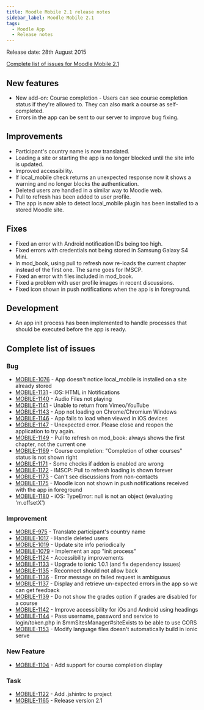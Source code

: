 ```yaml
---
title: Moodle Mobile 2.1 release notes
sidebar_label: Moodle Mobile 2.1
tags:
  - Moodle App
  - Release notes
---
```


Release date: 28th August 2015

[Complete list of issues for Moodle Mobile 2.1](https://tracker.moodle.org/jira/secure/ReleaseNote.jspa?projectId=10070&version=14666)

## New features

- New add-on: Course completion - Users can see course completion status if they're allowed to. They can also mark a course as self-completed.
- Errors in the app can be sent to our server to improve bug fixing.

## Improvements

- Participant's country name is now translated.
- Loading a site or starting the app is no longer blocked until the site info is updated.
- Improved accessibility.
- If local_mobile check returns an unexpected response now it shows a warning and no longer blocks the authentication.
- Deleted users are handled in a similar way to Moodle web.
- Pull to refresh has been added to user profile.
- The app is now able to detect local_mobile plugin has been installed to a stored Moodle site.

## Fixes

- Fixed an error with Android notification IDs being too high.
- Fixed errors with credentials not being stored in Samsung Galaxy S4 Mini.
- In mod_book, using pull to refresh now re-loads the current chapter instead of the first one. The same goes for IMSCP.
- Fixed an error with files included in mod_book.
- Fixed a problem with user profile images in recent discussions.
- Fixed icon shown in push notifications when the app is in foreground.

## Development

- An app init process has been implemented to handle processes that should be executed before the app is ready.

## Complete list of issues

### Bug

- [MOBILE-1076](https://tracker.moodle.org/browse/MOBILE-1076) - App doesn't notice local_mobile is installed on a site already stored
- [MOBILE-1131](https://tracker.moodle.org/browse/MOBILE-1131) - iOS: HTML in Notifications
- [MOBILE-1140](https://tracker.moodle.org/browse/MOBILE-1140) - Audio Files not playing
- [MOBILE-1141](https://tracker.moodle.org/browse/MOBILE-1141) - Unable to return from Vimeo/YouTube
- [MOBILE-1143](https://tracker.moodle.org/browse/MOBILE-1143) - App not loading on Chrome/Chromium Windows
- [MOBILE-1146](https://tracker.moodle.org/browse/MOBILE-1146) - App fails to load when viewed in iOS devices
- [MOBILE-1147](https://tracker.moodle.org/browse/MOBILE-1147) - Unexpected error. Please close and reopen the application to try again.
- [MOBILE-1149](https://tracker.moodle.org/browse/MOBILE-1149) - Pull to refresh on mod_book: always shows the first chapter, not the current one
- [MOBILE-1169](https://tracker.moodle.org/browse/MOBILE-1169) - Course completion: "Completion of other courses" status is not shown right
- [MOBILE-1171](https://tracker.moodle.org/browse/MOBILE-1171) - Some checks if addon is enabled are wrong
- [MOBILE-1172](https://tracker.moodle.org/browse/MOBILE-1172) - IMSCP: Pull to refresh loading is shown forever
- [MOBILE-1173](https://tracker.moodle.org/browse/MOBILE-1173) - Can't see discussions from non-contacts
- [MOBILE-1175](https://tracker.moodle.org/browse/MOBILE-1175) - Moodle icon not shown in push notifications received with the app in foreground
- [MOBILE-1180](https://tracker.moodle.org/browse/MOBILE-1180) - iOS: TypeError: null is not an object (evaluating 'm.offsetX')

### Improvement

- [MOBILE-975](https://tracker.moodle.org/browse/MOBILE-975) - Translate participant's country name
- [MOBILE-1017](https://tracker.moodle.org/browse/MOBILE-1017) - Handle deleted users
- [MOBILE-1019](https://tracker.moodle.org/browse/MOBILE-1019) - Update site info periodically
- [MOBILE-1079](https://tracker.moodle.org/browse/MOBILE-1079) - Implement an app "init process"
- [MOBILE-1124](https://tracker.moodle.org/browse/MOBILE-1124) - Accessibility improvements
- [MOBILE-1133](https://tracker.moodle.org/browse/MOBILE-1133) - Upgrade to ionic 1.0.1 (and fix dependency issues)
- [MOBILE-1135](https://tracker.moodle.org/browse/MOBILE-1135) - Reconnect should not allow back
- [MOBILE-1136](https://tracker.moodle.org/browse/MOBILE-1136) - Error message on failed request is ambiguous
- [MOBILE-1137](https://tracker.moodle.org/browse/MOBILE-1137) - Display and retrieve un-expected errors in the app so we can get feedback
- [MOBILE-1139](https://tracker.moodle.org/browse/MOBILE-1139) - Do not show the grades option if grades are disabled for a course
- [MOBILE-1142](https://tracker.moodle.org/browse/MOBILE-1142) - Improve accessibility for iOs and Android using headings
- [MOBILE-1144](https://tracker.moodle.org/browse/MOBILE-1144) - Pass username, password and service to login/token.php in $mmSitesManager#siteExists to be able to use CORS
- [MOBILE-1153](https://tracker.moodle.org/browse/MOBILE-1153) - Modify language files doesn't automatically build in ionic serve

### New Feature

- [MOBILE-1104](https://tracker.moodle.org/browse/MOBILE-1104) - Add support for course completion display

### Task

- [MOBILE-1122](https://tracker.moodle.org/browse/MOBILE-1122) - Add .jshintrc to project
- [MOBILE-1165](https://tracker.moodle.org/browse/MOBILE-1165) - Release version 2.1
